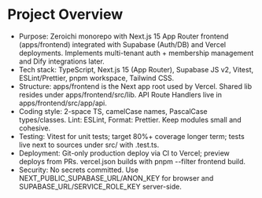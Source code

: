 # Project Overview

- Purpose: Zeroichi monorepo with Next.js 15 App Router frontend (apps/frontend) integrated with Supabase (Auth/DB) and Vercel deployments. Implements multi-tenant auth + membership management and Dify integrations later.
- Tech stack: TypeScript, Next.js 15 (App Router), Supabase JS v2, Vitest, ESLint/Prettier, pnpm workspace, Tailwind CSS.
- Structure: apps/frontend is the Next app root used by Vercel. Shared lib resides under apps/frontend/src/lib. API Route Handlers live in apps/frontend/src/app/api.
- Coding style: 2-space TS, camelCase names, PascalCase types/classes. Lint: ESLint, Format: Prettier. Keep modules small and cohesive.
- Testing: Vitest for unit tests; target 80%+ coverage longer term; tests live next to sources under src/ with .test.ts.
- Deployment: Git-only production deploy via CI to Vercel; preview deploys from PRs. vercel.json builds with pnpm --filter frontend build.
- Security: No secrets committed. Use NEXT_PUBLIC_SUPABASE_URL/ANON_KEY for browser and SUPABASE_URL/SERVICE_ROLE_KEY server-side.
